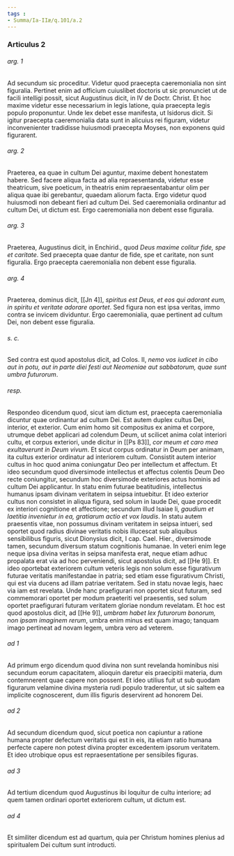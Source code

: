 ```yaml
---
tags : 
- Summa/Ia-IIæ/q.101/a.2
---
```


### Articulus 2

###### arg. 1
Ad secundum sic proceditur. Videtur quod praecepta caeremonialia non sint figuralia. Pertinet enim ad officium cuiuslibet doctoris ut sic pronunciet ut de facili intelligi possit, sicut Augustinus dicit, in IV de Doctr. Christ. Et hoc maxime videtur esse necessarium in legis latione, quia praecepta legis populo proponuntur. Unde lex debet esse manifesta, ut Isidorus dicit. Si igitur praecepta caeremonialia data sunt in alicuius rei figuram, videtur inconvenienter tradidisse huiusmodi praecepta Moyses, non exponens quid figurarent.

###### arg. 2
Praeterea, ea quae in cultum Dei aguntur, maxime debent honestatem habere. Sed facere aliqua facta ad alia repraesentanda, videtur esse theatricum, sive poeticum, in theatris enim repraesentabantur olim per aliqua quae ibi gerebantur, quaedam aliorum facta. Ergo videtur quod huiusmodi non debeant fieri ad cultum Dei. Sed caeremonialia ordinantur ad cultum Dei, ut dictum est. Ergo caeremonialia non debent esse figuralia.

###### arg. 3
Praeterea, Augustinus dicit, in Enchirid., quod *Deus maxime colitur fide, spe et caritate*. Sed praecepta quae dantur de fide, spe et caritate, non sunt figuralia. Ergo praecepta caeremonialia non debent esse figuralia.

###### arg. 4
Praeterea, dominus dicit, [[Jn 4]], *spiritus est Deus, et eos qui adorant eum, in spiritu et veritate adorare oportet*. Sed figura non est ipsa veritas, immo contra se invicem dividuntur. Ergo caeremonialia, quae pertinent ad cultum Dei, non debent esse figuralia.

###### s. c.
Sed contra est quod apostolus dicit, ad Colos. II, *nemo vos iudicet in cibo aut in potu, aut in parte diei festi aut Neomeniae aut sabbatorum, quae sunt umbra futurorum*.

###### resp.
Respondeo dicendum quod, sicut iam dictum est, praecepta caeremonialia dicuntur quae ordinantur ad cultum Dei. Est autem duplex cultus Dei, interior, et exterior. Cum enim homo sit compositus ex anima et corpore, utrumque debet applicari ad colendum Deum, ut scilicet anima colat interiori cultu, et corpus exteriori, unde dicitur in [[Ps 83]], *cor meum et caro mea exultaverunt in Deum vivum*. Et sicut corpus ordinatur in Deum per animam, ita cultus exterior ordinatur ad interiorem cultum. Consistit autem interior cultus in hoc quod anima coniungatur Deo per intellectum et affectum. Et ideo secundum quod diversimode intellectus et affectus colentis Deum Deo recte coniungitur, secundum hoc diversimode exteriores actus hominis ad cultum Dei applicantur. In statu enim futurae beatitudinis, intellectus humanus ipsam divinam veritatem in seipsa intuebitur. Et ideo exterior cultus non consistet in aliqua figura, sed solum in laude Dei, quae procedit ex interiori cognitione et affectione; secundum illud Isaiae li, *gaudium et laetitia invenietur in ea, gratiarum actio et vox laudis*. In statu autem praesentis vitae, non possumus divinam veritatem in seipsa intueri, sed oportet quod radius divinae veritatis nobis illucescat sub aliquibus sensibilibus figuris, sicut Dionysius dicit, I cap. Cael. Hier., diversimode tamen, secundum diversum statum cognitionis humanae. In veteri enim lege neque ipsa divina veritas in seipsa manifesta erat, neque etiam adhuc propalata erat via ad hoc perveniendi, sicut apostolus dicit, ad [[He 9]]. Et ideo oportebat exteriorem cultum veteris legis non solum esse figurativum futurae veritatis manifestandae in patria; sed etiam esse figurativum Christi, qui est via ducens ad illam patriae veritatem. Sed in statu novae legis, haec via iam est revelata. Unde hanc praefigurari non oportet sicut futuram, sed commemorari oportet per modum praeteriti vel praesentis, sed solum oportet praefigurari futuram veritatem gloriae nondum revelatam. Et hoc est quod apostolus dicit, ad [[He 9]], *umbram habet lex futurorum bonorum, non ipsam imaginem rerum*, umbra enim minus est quam imago; tanquam imago pertineat ad novam legem, umbra vero ad veterem.

###### ad 1
Ad primum ergo dicendum quod divina non sunt revelanda hominibus nisi secundum eorum capacitatem, alioquin daretur eis praecipitii materia, dum contemnerent quae capere non possent. Et ideo utilius fuit ut sub quodam figurarum velamine divina mysteria rudi populo traderentur, ut sic saltem ea implicite cognoscerent, dum illis figuris deservirent ad honorem Dei.

###### ad 2
Ad secundum dicendum quod, sicut poetica non capiuntur a ratione humana propter defectum veritatis qui est in eis, ita etiam ratio humana perfecte capere non potest divina propter excedentem ipsorum veritatem. Et ideo utrobique opus est repraesentatione per sensibiles figuras.

###### ad 3
Ad tertium dicendum quod Augustinus ibi loquitur de cultu interiore; ad quem tamen ordinari oportet exteriorem cultum, ut dictum est.

###### ad 4
Et similiter dicendum est ad quartum, quia per Christum homines plenius ad spiritualem Dei cultum sunt introducti.


